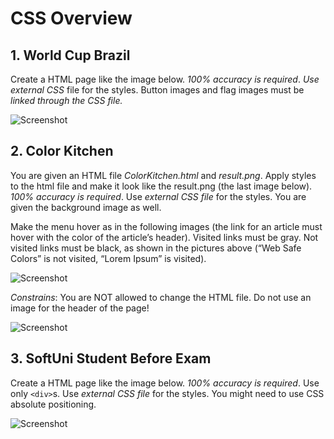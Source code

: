# CSS Overview

## 1. World Cup Brazil
Create a HTML page like the image below. *100% accuracy is required*. *Use external CSS* file for the styles. Button images and flag images must be *linked through the CSS file.*

![Screenshot](https://raw.githubusercontent.com/zhivko-georgiev/SoftUni/master/Web%20Fundamentals%20-%20HTML%20+%20CSS/5.%20CSS%20Overview/Screenshots/1.%20World%20Cup%20Brazil.PNG)

## 2. Color Kitchen
You are given an HTML file *ColorKitchen.html* and *result.png*. Apply styles to the html file and make it look like the result.png (the last image below). *100% accuracy is required*. Use *external CSS file* for the styles. You are given the background image as well.

Make the menu hover as in the following images (the link for an article must hover with the color of the article’s header). Visited links must be gray. Not visited links must be black, as shown in the pictures above (“Web Safe Colors” is not visited, “Lorem Ipsum” is visited).

![Screenshot](https://raw.githubusercontent.com/zhivko-georgiev/SoftUni/master/Web%20Fundamentals%20-%20HTML%20+%20CSS/5.%20CSS%20Overview/Screenshots/2.%20Color%20Kitchen_1.PNG)

*Constrains*: You are NOT allowed to change the HTML file. Do not use an image for the header of the page!

![Screenshot](https://raw.githubusercontent.com/zhivko-georgiev/SoftUni/master/Web%20Fundamentals%20-%20HTML%20+%20CSS/5.%20CSS%20Overview/Screenshots/2.%20Color%20Kitchen_2.PNG)

## 3. SoftUni Student Before Exam
Create a HTML page like the image below. *100% accuracy is required*. Use only `<div>`s. Use *external CSS file* for the styles. You might need to use CSS absolute positioning.

![Screenshot](https://raw.githubusercontent.com/zhivko-georgiev/SoftUni/master/Web%20Fundamentals%20-%20HTML%20+%20CSS/5.%20CSS%20Overview/Screenshots/3.%20SoftUni%20Student%20Before%20Exam.PNG)